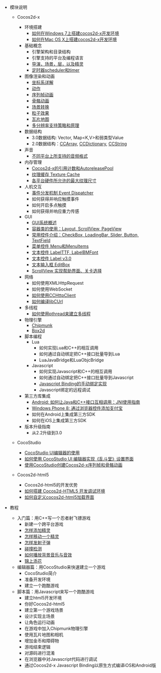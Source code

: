 - 模块说明 
	- Cocos2d-x
		- 环境搭建
			- [如何在Windows 7上搭建cocos2d-x开发环境](../manual/framework/native/installation/android_on_mac/zh.md)
			- [如何在Mac OS X上搭建cocos2d-x开发环境](../manual/framework/native/installation/android_on_win7/zh.md)
		- 基础概念
			- 引擎架构和目录结构
			- 引擎支持的平台及编程语言
			- [导演，场景，层，以及精灵](../manual/framework/native/concept/director_scene_layer_sprite/zh.md)
			- [定时器scheduler和timer](../manual/framework/native/concept/scheduler_and_timer/zh.md)
		- 图像渲染和动画
			- [坐标系详解](../manual/framework/native/graphic/coordinate_system/zh.md)
			- [动作](../manual/framework/native/graphic/action/zh.md)
			- [序列帧动画](../manual/framework/native/graphic/flipbook_animation/zh.md)
			- [骨骼动画](../manual/framework/native/graphic/skeletal_animation/zh.md)
			- [场景转换](../manual/framework/native/graphic/transition/zh.md)
			- [粒子效果](../manual/framework/native/graphic/particle/v2/zh.md)
 			- [瓦片地图](../manual/framework/native/graphic/tiled_map/zh.md)
			- [多分辨率支持策略和原理](../manual/framework/native/graphic/multi_resolution/zh.md)
		- 数据结构
			- 3.0数据结构: Vector<T>, Map<K,V>和弱类型Value
			- 2.0数据结构：[CCArray](../manual/framework/native/data_structure/v2/array/zh.md), [CCDictionary](../manual/framework/native/data_structure/v2/dictionary/zh.md), [CCString](../manual/framework/native/data_structure/v2/string/zh.md)
		- 声音
			- [不同平台上所支持的音频格式](../manual/framework/native/audio/audio_formats/zh.md)
		- 内存管理
			- [Cocos2d-x的引用计数和AutoreleasePool](../manual/framework/native/memory/refcount_autoreleasepool/zh.md)
			- [纹理缓存 Texture Cache](../manual/framework/native/memory/texture_cache/zh.md)
			- [各平台硬件所允许的最大纹理尺寸](../manual/framework/native/memory/max_texture_size/zh.md)
		- 人机交互
			- [事件分发机制 Event Dispatcher](../manual/framework/native/input/event_dispatcher/zh.md)
			- 如何获得并响应触摸事件
			- 如何开启多点触摸
			- 如何获得并响应重力传感
		- GUI
			- [GUI系统概述](../manual/framework/native/gui/overview/zh.md)
			- [容器类的使用：Layout, ScrollView, PageView](../manual/framework/native/gui/container/zh.md)
			- [常用控件介绍：CheckBox, LoadingBar, Slider, Button, TextField](../manual/framework/native/gui/widget/zh.md)
			- [菜单控件 Menu和MenuItems](../manual/framework/native/gui/menu/zh.md)
			- [文本控件 LabelTTF, LabelBMFont](../manual/framework/native/gui/label/v2/zh.md)
			- [文本控件 Label v3.0](../manual/framework/native/gui/label/v3/zh.md)
			- [文本输入框 EditBox](../manual/framework/native/gui/editbox/zh.md)
			- [ScrollView 实现帮助界面、关卡选择](../manual/framework/native/gui/scrollview/zh.md)
		- 网络
			- 如何使用XMLHttpRequest
			- 如何使用WebSocket
			- [如何使用CCHttpClient](../manual/framework/native/network/httpclient/zh.md)
			- [如何编译libCUrl](../manual/framework/native/network/libcurl/zh.md)
		- 多线程
			- [如何使用pthread来建立多线程](../manual/framework/native/threading/pthread/zh.md)
		- 物理引擎
			- [Chipmunk](../manual/framework/native/physic/chipmunk/zh.md)
			- [Box2d](../manual/framework/native/physic/box2d/zh.md)
		- 脚本编程
			- Lua
				- 如何实现Lua和C++的相互调用
				- 如何通过自动绑定把C++接口批量导到Lua
				- LuaJavaBridge和LuaObjcBridge
			- Javascript
				- 如何实现Javascript和C++的相互调用
				- 如何通过自动绑定把C++接口批量导到Javascript
				- [Javascript Binding的手动绑定实现](../manual/framework/native/scripting/javascript/jsb_manually/zh.md)
				- Javascript绑定的远程调试
		- 第三方库集成
			- [Android: 如何让Java和C++接口互相调用：JNI使用指南](../manual/framework/native/sdk_integration/android_jni/zh.md)
			- [Windows Phone 8: 通过浏览器控件添加支付宝](../manual/framework/native/sdk_integration/wp8_webbrowser/zh.md)
			- 如何在Android上集成第三方SDK
			- 如何在iOS上集成第三方SDK
		- 版本升级指南
			- 从2.2升级到3.0
		
	- CocoStudio
		- [CocoStudio UI编辑器的使用](../manual/studio/ui_editor/zh.md)
		- [如何使用 CocoStudio UI 编辑器实现《乱斗堂》设置界面](../manual/studio/ui_sample_chaosfighter/zh.md)
		- [使用CocoStudio创建Cocos2d-x序列帧和骨骼动画](../manual/studio/animation_editor/zh.md)
			
	- Cocos2d-html5	
		- Cocos2d-html5的开发优势
		- [如何搭建 Cocos2d-HTML5 开发调试环境](../manual/framework/html5/setup_devenv/zh.md)
		- [如何自定义cocos2d-html5加载界面](../manual/framework/html5/customize_loading_screen/zh.md)
	
- 教程
	- 入门篇：用C++写一个忍者射飞镖游戏
		- 新建一个跨平台游戏
		- [怎样添加精灵](../tutorial/shooting_game_with_cpp/chapter2/zh.md)
		- [怎样移动一个精灵](../tutorial/shooting_game_with_cpp/chapter3/zh.md)
		- [怎样发射子弹](../tutorial/shooting_game_with_cpp/chapter4/zh.md)
		- [碰撞检测](../tutorial/shooting_game_with_cpp/chapter5/zh.md)
		- [如何播放背景音乐与音效](../tutorial/shooting_game_with_cpp/chapter6/zh.md)
		- [锦上添花](../tutorial/shooting_game_with_cpp/chapter6/zh.md)
	- 编辑器篇：用CocoStudio来快速建立一个游戏
		- CocoStudio简介 
		- 准备开发环境
		- 建立一个跑酷游戏
	- 脚本篇：用Javascript来写一个跑酷游戏
		- 建立html5开发环境
		- 你好Cocos2d-html5
		- 建立第一个游戏场景
		- 设计实现主场景
		- 让角色运行动画
		- 在游戏中加入Chipmunk物理引擎
		- 使用瓦片地图和相机
		- 增加金币和障碍物
		- 游戏结束逻辑
		- 对源码进行混淆
		- 在浏览器中对Javascript代码进行调试
		- 通过Cocos2d-x Javascript Binding以原生方式编译iOS和Android版

